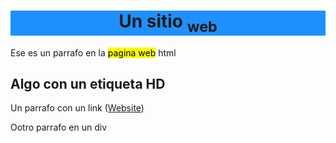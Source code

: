 <!DOCTYPE html>
<html>
 <head>
  <link rel="icon" type="image/png" href="icon.png">
 </head>
 <body>
  <h1 style="text-align:center; background-color:DodgerBlue;">Un sitio <sub>web</sub> </h1>
  <div>
   <p> Ese es un parrafo en la <mark>pagina web</mark> html</p>
  </div>
  <div>
   <h2>Algo con un etiqueta HD</h2>
  </div>
  <div>
   <p>Un parrafo con un link (<a href="https://skoll43.github.io/texto/">Website</a>)</p>
  </div>
  <div>
   <p>Ootro parrafo en un  div </p>
  </div>
  <div>
   <p></p>
 </body>
</html>
<!--stackedit_data:
eyJoaXN0b3J5IjpbLTE4NTEyOTg1NF19
-->